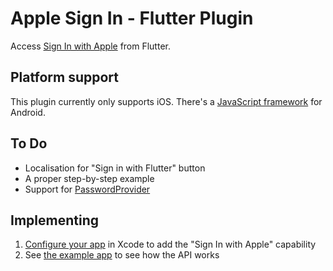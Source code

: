 
# Apple Sign In - Flutter Plugin

Access [Sign In with Apple](https://developer.apple.com/sign-in-with-apple/) from Flutter.

## Platform support

This plugin currently only supports iOS. There's a [JavaScript framework](https://developer.apple.com/documentation/signinwithapplejs) for Android.

## To Do

* Localisation for "Sign in with Flutter" button
* A proper step-by-step example
* Support for [PasswordProvider](https://developer.apple.com/documentation/authenticationservices/asauthorizationpasswordprovider)

## Implementing

1. [Configure your app](https://help.apple.com/developer-account/#/devde676e696) in Xcode to add the "Sign In with Apple" capability
2. See [the example app](https://github.com/tomgilder/flutter_apple_sign_in/blob/master/example/lib/sign_in_page.dart) to see how the API works